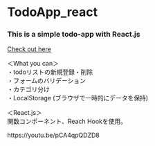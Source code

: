 # TodoApp_react　　

<h3>This is a simple todo-app with React.js</h3>

[Check out here]( https://shio-max.github.io/TodoApp_react/)



＜What you can＞    
・todoリストの新規登録・削除  
・フォームのバリデーション  
・カテゴリ分け  
・LocalStorage (ブラウザで一時的にデータを保持)  

＜React.js＞  
関数コンポーネント、Reach Hookを使用。  

<References>
https://youtu.be/pCA4qpQDZD8
